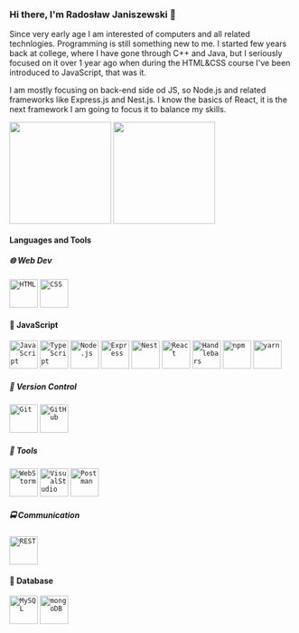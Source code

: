### Hi there, I'm Radosław Janiszewski 👋


Since very early age I am interested of computers and all related technlogies. 
Programming is still something new to me. I started few years back at college, where I have gone through C++ and Java, 
but I seriously focused on it over 1 year ago when during the HTML&CSS course I've been introduced to JavaScript, that was it. 

I am mostly focusing on back-end side od JS, so Node.js and related frameworks like Express.js and Nest.js.
I know the basics of React, it is the next framework I am going to focus it to balance my skills.


<p align="left">
<img height="180em" src="https://github-readme-stats.vercel.app/api?username=RadekJ87&count_private=true&show_icons=true&theme=tokyonight" align = "center"/>
<img height="180em" src="https://github-readme-stats.vercel.app/api/top-langs?username=RadekJ87&show_icons=true&locale=en&layout=compact" align = "center"/>
</p>

#### Languages and Tools

##### 🌐 Web Dev
<div align="left">
<code><img height="50" src="https://user-images.githubusercontent.com/25181517/117447535-f00a3a00-af3d-11eb-89bf-45aaf56dbaf1.png" alt="HTML" title="HTML" /></code>
	<code><img height="50" src="https://user-images.githubusercontent.com/25181517/183898674-75a4a1b1-f960-4ea9-abcb-637170a00a75.png" alt="CSS" title="CSS" /></code>
</div>


#### 📜 JavaScript
<div align="left">
<code><img height="50" src="https://user-images.githubusercontent.com/25181517/117447155-6a868a00-af3d-11eb-9cfe-245df15c9f3f.png" alt="JavaScript" title="JavaScript" /></code>
	<code><img height="50" src="https://user-images.githubusercontent.com/25181517/183890598-19a0ac2d-e88a-4005-a8df-1ee36782fde1.png" alt="TypeScript" title="TypeScript" /></code>
  <code><img height="50" src="https://user-images.githubusercontent.com/25181517/183568594-85e280a7-0d7e-4d1a-9028-c8c2209e073c.png" alt="Node.js" title="Node.js" /></code>
	<code><img height="50" src="https://user-images.githubusercontent.com/25181517/183859966-a3462d8d-1bc7-4880-b353-e2cbed900ed6.png" alt="Express" title="Express" /></code>
    <code><img height="50" src="https://github.com/nestjs/nestjs.com/blob/master/img/apple-touch-icon.png" alt="Nest" title="Nest" /></code>
  	<code><img height="50" src="https://user-images.githubusercontent.com/25181517/183897015-94a058a6-b86e-4e42-a37f-bf92061753e5.png" alt="React" title="React" /></code>
    <code><img height="50" src="https://handlebarsjs.com/images/handlebars_logo.png" alt="Handlebars" title="Handlebars" /></code>
    	<code><img height="50" src="https://user-images.githubusercontent.com/25181517/121401671-49102800-c959-11eb-9f6f-74d49a5e1774.png" alt="npm" title="npm" /></code>
	<code><img height="50" src="https://user-images.githubusercontent.com/25181517/183049794-a3dfaddd-22ee-4ffe-b0b4-549ccd4879f9.png" alt="yarn" title="yarn" /></code>
</div>


##### 🧰 Version Control
<div align="left">
	<code><img height="50" src="https://user-images.githubusercontent.com/25181517/117364277-fc4eb280-aebd-11eb-8769-a3583c6a2037.png" alt="Git" title="Git" /></code>
	<code><img height="50" src="https://user-images.githubusercontent.com/25181517/117364276-fc4eb280-aebd-11eb-92ba-8a6ef74b7313.png" alt="GitHub" title="GitHub" /></code>
</div>



##### 🔨 Tools
<div align="left">
	<code><img height="50" src="https://user-images.githubusercontent.com/25181517/182617786-8de63e1a-5727-4e13-b300-648f2843578c.png" alt="WebStorm" title="WebStorm" /></code>
	<code><img height="50" src="https://user-images.githubusercontent.com/25181517/182618272-390ab138-7b29-44a0-85a2-62633957d815.png" alt="VisualStudio" title="VisualStudio" /></code>
	<code><img height="50" src="https://user-images.githubusercontent.com/25181517/182618508-1b12183b-5398-48d2-92e7-ff0969a22624.png" alt="Postman" title="Postman" /></code>
</div>


##### 🚍 Communication
<div align="left">
	<code><img height="50" src="https://user-images.githubusercontent.com/25181517/117208135-11134380-adf5-11eb-8878-040fd0f015b2.png" alt="REST" title="REST" /></code>
</div>


#### 💾 Database
<div align="left">
	<code><img height="50" src="https://user-images.githubusercontent.com/25181517/183896128-ec99105a-ec1a-4d85-b08b-1aa1620b2046.png" alt="MySQL" title="MySQL" /></code>
	<code><img height="50" src="https://user-images.githubusercontent.com/25181517/182884177-d48a8579-2cd0-447a-b9a6-ffc7cb02560e.png" alt="mongoDB" title="mongoDB" /></div>



	
	

	

